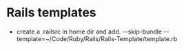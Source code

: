 # Rails templates

* create a .railsrc in home dir and add.
--skip-bundle
--template=~/Code/Ruby/Rails/Rails-Template/template.rb
